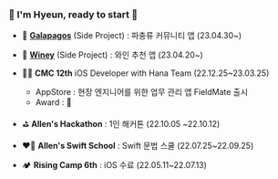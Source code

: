 ### 💫 I'm Hyeun, ready to start 
* 🦎 [**Galapagos**](https://github.com/BusyModernPeople/Galapagos-iOS) (Side Project) : 파충류 커뮤니티 앱 (23.04.30~)
* 🍷 [**Winey**](https://github.com/AdultOfNineteen/WINEY-iOS) (Side Project) : 와인 추천 앱 (23.04.20~)
* 👩‍💻 **CMC 12th** iOS Developer with Hana Team (22.12.25~23.03.25)
  * AppStore : 현장 엔지니어를 위한 업무 관리 앱 FieldMate 출시
  * Award : 🥉
* ⛳️ **Allen's Hackathon** : 1인 해커톤 (22.10.05 ~22.10.12)

* ❤️‍🔥 **Allen's Swift School** : Swift 문법 스쿨 (22.07.25~22.09.25)


* 🏕️ **Rising Camp 6th** : iOS 수료 (22.05.11~22.07.13)
